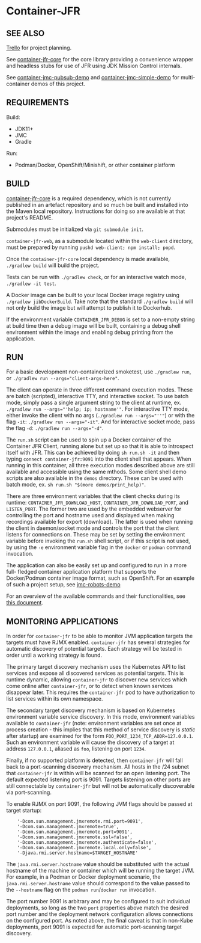 # Container-JFR

## SEE ALSO

[Trello](https://trello.com/b/zoQx1GxV/jmc-cloud) for project planning.

See [container-jfr-core](https://github.com/rh-jmc-team/container-jfr-core) for
the core library providing a convenience wrapper and headless stubs for use of
JFR using JDK Mission Control internals.

See
[container-jmc-pubsub-demo](https://github.com/andrewazores/container-jmc-pubsub-demo)
and
[container-jmc-simple-demo](https://github.com/andrewazores/container-jmc-simple-demo)
for multi-container demos of this project.

## REQUIREMENTS
Build:
- JDK11+
- JMC
- Gradle

Run:
- Podman/Docker, OpenShift/Minishift, or other container platform

## BUILD
[container-jfr-core](https://github.com/rh-jmc-team/container-jfr-core) is a
required dependency, which is not currently published in an artefact repository
and so much be built and installed into the Maven local repository.
Instructions for doing so are available at that project's README.

Submodules must be initialized via `git submodule init`.

`container-jfr-web`, as a submodule located within the `web-client` directory,
must be prepared by running `pushd web-client; npm install; popd`.

Once the `container-jfr-core` local dependency is made available,
`./gradlew build` will build the project.

Tests can be run with `./gradlew check`, or for an interactive watch mode,
`./gradlew -it test`.

A Docker image can be built to your local Docker image registry using
`./gradlew jibDockerBuild`. Take note that the standard `./gradlew build`
will not only build the image but will attempt to publish it to Dockerhub.

If the environment variable `CONTAINER_JFR_DEBUG` is set to a non-empty
string at build time then a debug image will be built, containing a debug shell
environment within the image and enabling debug printing from the application.

## RUN
For a basic development non-containerized smoketest, use `./gradlew run`, or
`./gradlew run --args="client-args-here"`.

The client can operate in three different command execution modes. These are
batch (scripted), interactive TTY, and interactive socket. To use batch mode,
simply pass a single argument string to the client at runtime, ex.
`./gradlew run --args="'help; ip; hostname'"`. For interactive TTY mode, either
invoke the client with no args (`./gradlew run --args="''"`) or with the flag
`-it`: `./gradlew run --args="-it"`. And for interactive socket mode, pass the
flag `-d`: `./gradlew run --args="-d"`.

The `run.sh` script can be used to spin up a Docker container of the Container
JFR Client, running alone but set up so that it is able to introspect itself
with JFR. This can be achieved by doing `sh run.sh -it` and then typing
`connect container-jfr:9091` into the client shell that appears. When running in
this container, all three execution modes described above are still available
and accessible using the same mthods. Some client shell demo scripts are also
available in the `demos` directory. These can be used with batch mode, ex.
`sh run.sh "$(more demos/print_help)"`.

There are three environment variables that the client checks during its
runtime: `CONTAINER_JFR_DOWNLOAD_HOST`, `CONTAINER_JFR_DOWNLOAD_PORT`, and
`LISTEN_PORT`. The former two are used by the embedded webserver for
controlling the port and hostname used and displayed when making recordings
available for export (download). The latter is used when running the client in
daemon/socket mode and controls the port that the client listens for
connections on. These may be set by setting the environment variable before
invoking the `run.sh` shell script, or if this script is not used, by using the
`-e` environment variable flag in the `docker` or `podman` command invocation.

The application can also be easily set up and configured to run in a more full-
fledged container application platform that supports the Docker/Podman
container image format, such as OpenShift. For an example of such a project
setup, see [jmc-robots-demo](https://github.com/rh-jmc-team/jmc-robots-demo/blob/master/minishift/setup.sh)

For an overview of the available commands and their functionalities, see
[this document](COMMANDS.md).

## MONITORING APPLICATIONS
In order for `container-jfr` to be able to monitor JVM application targets the
targets must have RJMX enabled. `container-jfr` has several strategies for
automatic discovery of potential targets. Each strategy will be tested in order
until a working strategy is found.

The primary target discovery mechanism uses the Kubernetes API to list services
and expose all discovered services as potential targets. This is runtime
dynamic, allowing `container-jfr` to discover new services which come online
after `container-jfr`, or to detect when known services disappear later. This
requires the `container-jfr` pod to have authorization to list services within
its own namespace.

The secondary target discovery mechanism is based on Kubernetes environment
variable service discovery. In this mode, environment variables available to
`container-jfr` (note: environment variables are set once at process creation -
this implies that this method of service discovery is *static* after startup)
are examined for the form `FOO_PORT_1234_TCP_ADDR=127.0.0.1`. Such an
environment variable will cause the discovery of a target at address
`127.0.0.1`, aliased as `foo`, listening on port `1234`.

Finally, if no supported platform is detected, then `container-jfr` will fall
back to a port-scanning discovery mechanism. All hosts in the /24 subnet that
`container-jfr` is within will be scanned for an open listening port. The
default expected listening port is 9091. Targets listening on other ports are
still connectable by `container-jfr` but will not be automatically discoverable
via port-scanning.

To enable RJMX on port 9091, the following JVM flags should be passed at target
startup:

```
    '-Dcom.sun.management.jmxremote.rmi.port=9091',
    '-Dcom.sun.management.jmxremote=true',
    '-Dcom.sun.management.jmxremote.port=9091',
    '-Dcom.sun.management.jmxremote.ssl=false',
    '-Dcom.sun.management.jmxremote.authenticate=false',
    '-Dcom.sun.management.jmxremote.local.only=false',
    '-Djava.rmi.server.hostname=$TARGET_HOSTNAME'
```

The `java.rmi.server.hostname` value should be substituted with the actual
hostname of the machine or container which will be running the target JVM.
For example, in a Podman or Docker deployment scenario, the
`java.rmi.server.hostname` value should correspond to the value passed to the
`--hostname` flag on the `podman run`/`docker run` invocation.

The port number 9091 is arbitrary and may be configured to suit individual
deployments, so long as the two `port` properties above match the desired port
number and the deployment network configuration allows connections on the
configured port. As noted above, the final caveat is that in non-Kube
deployments, port 9091 is expected for automatic port-scanning target discovery.
